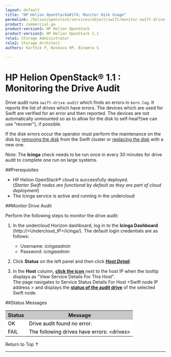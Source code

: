 ```yaml
---
layout: default
title: "HP Helion OpenStack&#174; Monitor Disk Usage"
permalink: /helion/openstack/services/object/swift/monitor-swift-drive-audit/
product: commercial.ga
product-version1: HP Helion OpenStack
product-version2: HP Helion OpenStack 1.1
role1: Storage Administrator
role2: Storage Architect
authors: Karthik P, Keshava HP, Binamra S

---
```

<!--UNDER REVISION-->

<script>

function PageRefresh {
onLoad="window.refresh"
}

PageRefresh();

</script>

<!--
<p style="font-size: small;"> <a href="/helion/openstack/services/object/overview/">&#9664; PREV</a> | <a href="/helion/openstack/services/overview/">&#9650; UP</a> | <a href=" /helion/openstack/services/swift/deployment/"> NEXT &#9654</a> </p>-->


# HP Helion OpenStack&#174; 1.1 : Monitoring the Drive Audit

 Drive audit runs `swift-drive-audit` which finds an errors in `kern.log`. It reports the list of drives which have errors. The devices which are used for Swift are verified for an error and then reported.  The devices are not automatically unmounted so as to allow for the disk to self-heal?(we can use "recover"), if possible.

If the disk errors occur the operator must perform the maintenance on the disk by [removing the disk](http://docs.hpcloud.c,om/helion/openstack/services/swift/deployment/remove-existing-disk/) from the Swift cluster or [replacing the disk](http://docs.hpcloud.com/helion/openstack/services/swift/deployment/add-disk-scale-out/) with a new one. 

Note: The **Icinga** check needs to be run once in every 30 minutes for drive audit to complete one run on large systems.

##Prerequisites

* HP Helion OpenStack&#174; cloud is successfully deployed. <br> (*Starter Swift nodes are functional by default as they are part of cloud deployment*)
* The Icinga service is active and running in the undercloud


##Monitor Drive Audit

Perform the following steps to monitor the drive audit: 

1. In the undercloud Horizon dashboard, log in to the **Icinga Dashboard** (http://&lt;Undercloud_IP&gt;/icinga/). The default login credentials are as follows:
		
    * Username: *icingaadmin*
	* Password: *icingaadmin* 

2. Click **Status** on the left panel and then click 
<a href="javascript:window.open('/content/documentation/media/icinga_host-details.png','_blank','toolbar=no,menubar=no,resizable=yes,scrollbars=yes')"><b><i>Host Detail</i></b><!---(opens in a new window)----></a>.

3. In the **Host** column, <a href="javascript:window.open('/content/documentation/media/swift_icinga_view-details.png','_blank','toolbar=no,menubar=no,resizable=yes,scrollbars=yes')"><b>click the icon</b><!--- (opens in a new window)---> </a> next to the host IP when the tooltip displays as "View Service Details For This Host". <br>
The page navigates to Service Status Details For Host &lt;Swift node IP address &gt; and displays the <a href="javascript:window.open('/content/documentation/media/swift_icinga-swift-proxy-healthcheck.png','_blank','toolbar=no,menubar=no,resizable=yes,scrollbars=yes')"><b> status of the audit drive</b><!--- (opens in a new window)---></a>   of the selected Swift node.


<!--
4. Click the target Swift node IP address to open the  <a href="javascript:window.open('/content/documentation/media/swift_icinga-mount-points.png','_blank','toolbar=no,menubar=no,resizable=yes,scrollbars=yes')"><b><i>Service Status Details For Host &lt;Swift node IP address &gt;</i></b><!--- (opens in a new window)---></a><!-- to view the disk usage of the selected Swift node.--->



##Status Messages

<table style="text-align: left; vertical-align: top; width:650px;">
<tr style="background-color: #C8C8C8;">
	<th>Status</th>
	<th><center>Message</center></th>
  </tr>
<tr style="background-color: white; color: black;">
	<td>OK</td>
	<td>Drive audit found no error.</td>
</td>
</tr>
<tr style="background-color: white; color: black;">
	<td>FAIL </td>
	<td>The following drives have errors: &lt;drives&gt;
</td>
    </table>

<a href="#top" style="padding:14px 0px 14px 0px; text-decoration: none;"> Return to Top &#8593; </a>

----

 



